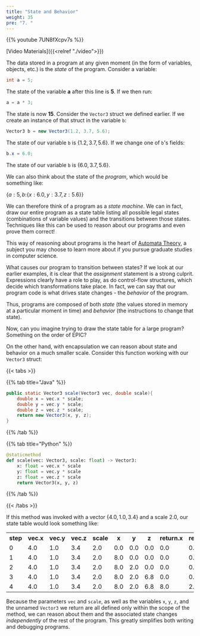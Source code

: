 ```yaml
---
title: "State and Behavior"
weight: 35
pre: "7. "
---
```


{{% youtube 7UN8fXcpv7s %}}

[Video Materials]({{<relref "./video">}})

The data stored in a program at any given moment (in the form of variables, objects, etc.) is the *state* of the program.  Consider a variable:

```java
int a = 5;
```

The state of the variable **a** after this line is **5**.  If we then run:

```java
a = a * 3;
```

The state is now **15**. Consider the `Vector3` struct we defined earlier. If we create an instance of that struct in the variable `b`:

```java
Vector3 b = new Vector3(1.2, 3.7, 5.6);
```

The state of our variable `b` is {$1.2, 3.7, 5.6$}.  If we change one of `b`'s fields:

```java
b.x = 6.0;
```

The state of our variable `b` is {$6.0, 3.7, 5.6$}.

We can also think about the state of the *program*, which would be something like:

{$a: 5, b:${$x: 6.0, y: 3.7, z: 5.6$}}

We can therefore think of a program as a *state machine*. We can in fact, draw our entire program as a state table listing all possible legal states (combinations of variable values) and the transitions between those states. Techniques like this can be used to reason about our programs and even prove them correct!

This way of reasoning about programs is the heart of [Automata Theory](https://en.wikipedia.org/wiki/Automata_theory), a subject you may choose to learn more about if you pursue graduate studies in computer science.

What causes our program to transition between states?  If we look at our earlier examples, it is clear that the *assignment* statement is a strong culprit.  Expressions clearly have a role to play, as do control-flow structures, which decide which transformations take place.  In fact, we can say that our program code is what drives state changes - the *behavior* of the program.

Thus, programs are composed of both _state_ (the values stored in memory at a particular moment in time) and _behavior_ (the instructions to change that state).  

Now, can you imagine trying to draw the state table for a large program?  Something on the order of EPIC?  

On the other hand, with encapsulation we can reason about state and behavior on a much smaller scale.  Consider this function working with our `Vector3` struct:

{{< tabs >}}

{{% tab title="Java" %}}

```java
public static Vector3 scale(Vector3 vec, double scale){
    double x = vec.x * scale;
    double y = vec.y * scale;
    double z = vec.z * scale;
    return new Vector3(x, y, z);
}
```

{{% /tab %}}

{{% tab title="Python" %}}

```python
@staticmethod
def scale(vec: Vector3, scale: float) -> Vector3:
    x: float = vec.x * scale
    y: float = vec.y * scale
    z: float = vec.z * scale
    return Vector3(x, y, z)
```

{{% /tab %}}

{{< /tabs >}}

If this method was invoked with a vector {$4.0, 1.0, 3.4$} and a scale $2.0$, our state table would look something like:

<table>
  <tr>
    <th>step</th>
    <th>vec.x</th>
    <th>vec.y</th>
    <th>vec.z</th>
    <th>scale</th>
    <th>x</th>
    <th>y</th>
    <th>z</th>
    <th>return.x</th>
    <th>return.y</th>
    <th>return.z</th>
  <tr>
  <tr>
    <td>0</td>
    <td>4.0</td>
    <td>1.0</td>
    <td>3.4</td>
    <td>2.0</td>
    <td>0.0</td>
    <td>0.0</td>
    <td>0.0</td>
    <td>0.0</td>
    <td>0.0</td>
    <td>0.0</td>
  </tr>
  <tr>
    <td>1</td>
    <td>4.0</td>
    <td>1.0</td>
    <td>3.4</td>
    <td>2.0</td>
    <td>8.0</td>
    <td>0.0</td>
    <td>0.0</td>
    <td>0.0</td>
    <td>0.0</td>
    <td>0.0</td>
  </tr>
  <tr>
    <td>2</td>
    <td>4.0</td>
    <td>1.0</td>
    <td>3.4</td>
    <td>2.0</td>
    <td>8.0</td>
    <td>2.0</td>
    <td>0.0</td>
    <td>0.0</td>
    <td>0.0</td>
    <td>0.0</td>
  </tr>
  <tr>
    <td>3</td>
    <td>4.0</td>
    <td>1.0</td>
    <td>3.4</td>
    <td>2.0</td>
    <td>8.0</td>
    <td>2.0</td>
    <td>6.8</td>
    <td>0.0</td>
    <td>0.0</td>
    <td>0.0</td>
  </tr>
  <tr>
    <td>4</td>
    <td>4.0</td>
    <td>1.0</td>
    <td>3.4</td>
    <td>2.0</td>
    <td>8.0</td>
    <td>2.0</td>
    <td>6.8</td>
    <td>8.0</td>
    <td>2.0</td>
    <td>6.8</td>
  </tr>
</table>

Because the parameters `vec` and `scale`, as well as the variables `x`, `y`, `z`, and the unnamed `Vector3` we return are all defined only within the scope of the method, we can reason about them and the associated state changes _independently_ of the rest of the program.  This greatly simplifies both writing and debugging programs.
